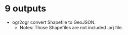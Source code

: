 # 9 outputs

- ogr2ogr convert Shapefile to GeoJSON.
  - Notes: Those Shapefiles are not included .prj file.
